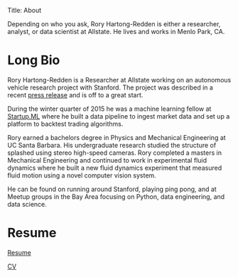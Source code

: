 Title: About

Depending on who you ask, Rory Hartong-Redden is either a researcher, analyst, or data scientist at Allstate. He lives and works in Menlo Park, CA.


# Long Bio

Rory Hartong-Redden is a Researcher at Allstate working on an autonomous vehicle research project with Stanford.
The project was described in a recent [press release](https://www.allstatenewsroom.com/news/allstate-announces-autonomous-vehicle-research-agreement/) and is off to a great start.

During the winter quarter of 2015 he was a machine learning fellow at [Startup.ML](Startup.ML) where he built a data pipeline to ingest market data and set up a platform to backtest trading algorithms.

Rory earned a bachelors degree in Physics and Mechanical Engineering at UC Santa Barbara. 
His undergraduate research studied the structure of splashed using stereo high-speed cameras.
Rory completed a masters in Mechanical Engineering and continued to work in experimental fluid dynamics where he built a new fluid dynamics experiment that measured fluid motion using a novel computer vision system.

He can be found on running around Stanford, playing ping pong, and at Meetup groups in the Bay Area focusing on Python, data engineering, and data science.


# Resume

[Resume](https://github.com/roryhr/resume/raw/master/rhartong_redden_resume.pdf)

[CV](https://github.com/roryhr/resume/raw/master/rhartong_redden_cv.pdf)